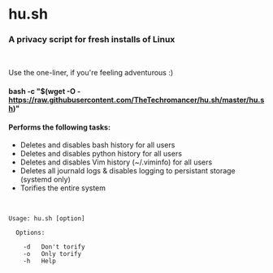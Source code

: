 # hu.sh
### A privacy script for fresh installs of Linux

<br>

Use the one-liner, if you're feeling adventurous :)
#### bash -c "$(wget -O - https://raw.githubusercontent.com/TheTechromancer/hu.sh/master/hu.sh)"

#### Performs the following tasks:

<ul>
	<li>Deletes and disables bash history for all users</li>
	<li>Deletes and disables python history for all users</li>
	<li>Deletes and disables Vim history (~/.viminfo) for all users</li>
	<li>Deletes all journald logs &amp; disables logging to persistant storage (systemd only)</li>
	<li>Torifies the entire system</li>

</ul>
<br>

	Usage: hu.sh [option]

	  Options:

	    -d   Don't torify
	    -o   Only torify
	    -h   Help